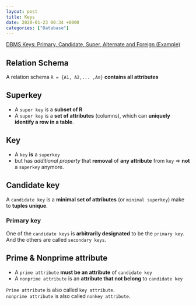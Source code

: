 ```yaml
---
layout: post
title: Keys
date: 2020-01-23 00:34 +0000
categories: ["Database"]
---
```

[DBMS Keys: Primary, Candidate, Super, Alternate and Foreign (Example)](https://www.guru99.com/dbms-keys.html)
## Relation Schema
A relation schema `R = {A1, A2,... ,An}` **contains all attributes**

## Superkey
* A `super key` is a **subset of R**
* A `super key` is a **set of attributes** (columns), which can **uniquely identify a row in a table**.

## Key
* A `key` **is** a `superkey`
* but has _additional property_ that **removal** of **any attribute** from `key` => **not** a `superkey` anymore.

## Candidate key
A `candidate key` is a **minimal set of attributes** (or `minimal superkey`) make to **tuples unique**.

### Primary key
One of the `candidate keys` is **arbitrarily designated** to be the `primary key`.  
And the others are called `secondary keys`.

## Prime & Nonprime attribute
* A `prime attribute` **must be an attribute** of `candidate key`
* A `nonprime attribute` is an **attribute that not belong** to `candidate key`

`Prime attribute` is also called `key attribute`.  
`nonprime attribute` is also called `nonkey attribute`.

